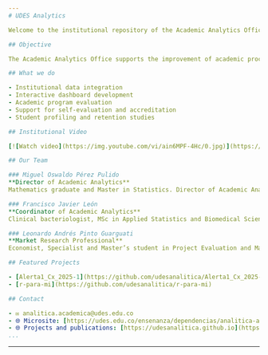```yaml
---
# UDES Analytics

Welcome to the institutional repository of the Academic Analytics Office at the Universidad de Santander (UDES).

## Objective

The Academic Analytics Office supports the improvement of academic processes by consolidating high-quality academic data. Its functions include data acquisition, organization, structuring, and storage, as well as the application of analytical technologies for data capture, management, analysis, and visualization—facilitating strategic decision-making.

## What we do

- Institutional data integration  
- Interactive dashboard development  
- Academic program evaluation  
- Support for self-evaluation and accreditation  
- Student profiling and retention studies  

## Institutional Video

[![Watch video](https://img.youtube.com/vi/ain6MPF-4Hc/0.jpg)](https://www.youtube.com/watch?v=ain6MPF-4Hc)

## Our Team

### Miguel Oswaldo Pérez Pulido  
**Director of Academic Analytics**  
Mathematics graduate and Master in Statistics. Director of Academic Analytics under the Vice-Rector for Teaching. He has been a UDES faculty member since 2011 in undergraduate and graduate programs. Recognized as Junior Researcher by Minciencias (Call 894 of 2021), member of the CIBAS research group.

### Francisco Javier León  
**Coordinator of Academic Analytics**  
Clinical bacteriologist, MSc in Applied Statistics and Biomedical Sciences, Specialist in Education with New Technologies. Linked to UDES since 2007 as a professor, now Coordinator of the Academic Analytics Office under the Vice-Rector for Teaching.

### Leonardo Andrés Pinto Guarguati  
**Market Research Professional**  
Economist, Specialist and Master’s student in Project Evaluation and Management (UIS). Experienced in university teaching, market analysis, and coordination of Science, Technology and Innovation projects.

## Featured Projects

- [Alerta1_Cx_2025-1](https://github.com/udesanalitica/Alerta1_Cx_2025-1)  
- [r-para-mi](https://github.com/udesanalitica/r-para-mi)

## Contact

- ✉️ analitica.academica@udes.edu.co  
- 🌐 Microsite: [https://udes.edu.co/ensenanza/dependencias/analitica-academica](https://udes.edu.co/ensenanza/dependencias/analitica-academica)  
- 🌐 Projects and publications: [https://udesanalitica.github.io](https://udesanalitica.github.io)
...
```

---
